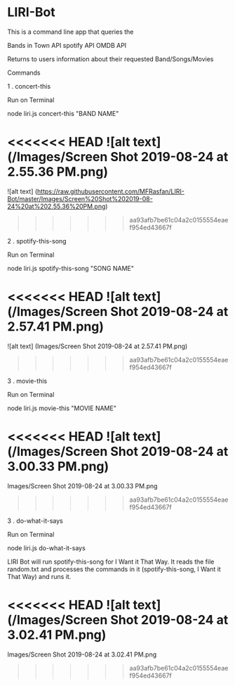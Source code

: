 # LIRI-Bot

This is a command line app that queries the 

Bands in Town API
spotify API
OMDB API

Returns to users information about their requested  Band/Songs/Movies

Commands

1 . concert-this

Run on Terminal 

node liri.js concert-this "BAND NAME"

<<<<<<< HEAD
 ![alt text] (/Images/Screen Shot 2019-08-24 at 2.55.36 PM.png)
=======
 ![alt text] (https://raw.githubusercontent.com/MFRasfan/LIRI-Bot/master/Images/Screen%20Shot%202019-08-24%20at%202.55.36%20PM.png)
>>>>>>> aa93afb7be61c04a2c0155554eaef954ed43667f

2 . spotify-this-song

Run on Terminal 

node liri.js spotify-this-song "SONG NAME"

<<<<<<< HEAD
 ![alt text] (/Images/Screen Shot 2019-08-24 at 2.57.41 PM.png)
=======
 ![alt text] (Images/Screen Shot 2019-08-24 at 2.57.41 PM.png)
>>>>>>> aa93afb7be61c04a2c0155554eaef954ed43667f

3 . movie-this

Run on Terminal 

node liri.js movie-this "MOVIE NAME"

<<<<<<< HEAD
 ![alt text] (/Images/Screen Shot 2019-08-24 at 3.00.33 PM.png)
=======
Images/Screen Shot 2019-08-24 at 3.00.33 PM.png
>>>>>>> aa93afb7be61c04a2c0155554eaef954ed43667f

3 . do-what-it-says

Run on Terminal 

node liri.js do-what-it-says


LIRI Bot will run spotify-this-song for I Want it That Way. It reads the file random.txt and processes the commands in it (spotify-this-song, I Want it That Way) and runs it.

<<<<<<< HEAD
 ![alt text] (/Images/Screen Shot 2019-08-24 at 3.02.41 PM.png)
=======
Images/Screen Shot 2019-08-24 at 3.02.41 PM.png
>>>>>>> aa93afb7be61c04a2c0155554eaef954ed43667f
